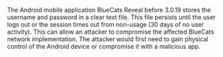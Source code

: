 The Android mobile application BlueCats Reveal before 3.0.19 stores the username and password in a clear text file. This file persists until the user logs out or the session times out from non-usage (30 days of no user activity). This can allow an attacker to compromise the affected BlueCats network implementation. The attacker would first need to gain physical control of the Android device or compromise it with a malicious app.